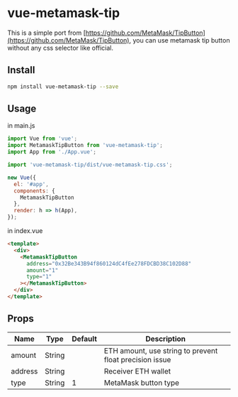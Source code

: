 # vue-metamask-tip

This is a simple port from [https://github.com/MetaMask/TipButton](https://github.com/MetaMask/TipButton), you can use metamask tip button without any css selector like official.

## Install

```bash
npm install vue-metamask-tip --save
```

## Usage

in main.js

```js
import Vue from 'vue';
import MetamaskTipButton from 'vue-metamask-tip';
import App from './App.vue';

import 'vue-metamask-tip/dist/vue-metamask-tip.css';

new Vue({
  el: '#app',
  components: {
    MetamaskTipButton
  },
  render: h => h(App),
});
```

in index.vue

```html
<template>
  <div>
    <MetamaskTipButton
      address="0x32Be343B94f860124dC4fEe278FDCBD38C102D88"
      amount="1"
      type="1"
    ></MetamaskTipButton>
  </div>
</template>
```

## Props

|Name|Type|Default|Description|
|---|---|---|---|
|amount|String||ETH amount, use string to prevent float precision issue|
|address|String||Receiver ETH wallet|
|type|String|1|MetaMask button type|